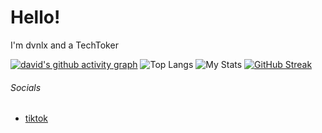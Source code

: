 # Hello!
I'm dvnlx and a TechToker

[![david's github activity graph](https://github-readme-activity-graph.cyclic.app/graph?username=dvnlx&theme=react)](https://github.com/ashutosh00710/github-readme-activity-graph)
![Top Langs](https://github-readme-stats.vercel.app/api/top-langs/?username=dvnlx&show_icons=true&theme=transparent)
![My Stats](https://github-readme-stats.vercel.app/api?username=dvnlx&show_icons=true&theme=transparent)
[![GitHub Streak](https://streak-stats.demolab.com?user=dvnlx&theme=dark&hide_border=true&exclude_days=Fri%2CSat)](https://git.io/streak-stats)

###### Socials
- [tiktok](https://www.tiktok.com/@dvlnx.com)
